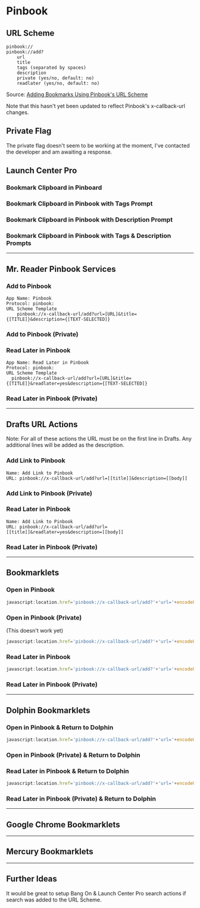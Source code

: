 # Pinbook

## URL Scheme

    pinbook://
    pinbook://add?
        url
        title
        tags (separated by spaces)
        description
        private (yes/no, default: no)
        readlater (yes/no, default: no)

Source: [Adding Bookmarks Using Pinbook's URL Scheme](http://help.albinadevelopment.com/kb/pinbook/adding-bookmarks-using-pinbooks-url-scheme)

Note that this hasn't yet been updated to reflect Pinbook's x-callback-url changes. 

## Private Flag

The private flag doesn't seem to be working at the moment, I've contacted the developer and am awaiting a response. 

## Launch Center Pro

### Bookmark Clipboard in Pinboard



### Bookmark Clipboard in Pinbook with Tags Prompt



### Bookmark Clipboard in Pinbook with Description Prompt



### Bookmark Clipboard in Pinbook with Tags & Description Prompts



---

## Mr. Reader Pinbook Services

### Add to Pinbook

    App Name: Pinbook
    Protocol: pinbook:
    URL Scheme Template
        pinbook://x-callback-url/add?url=[URL]&title={[TITLE]}&description={[TEXT-SELECTED]}

### Add to Pinbook (Private)



### Read Later in Pinbook

    App Name: Read Later in Pinbook
    Protocol: pinbook:
    URL Scheme Template
      pinbook://x-callback-url/add?url=[URL]&title={[TITLE]}&readlater=yes&description={[TEXT-SELECTED]}

### Read Later in Pinbook (Private)



---

## Drafts URL Actions

Note: For all of these actions the URL must be on the first line in Drafts. Any additional lines will be added as the description.

### Add Link to Pinbook

    Name: Add Link to Pinbook
    URL: pinbook://x-callback-url/add?url=[[title]]&description=[[body]]

### Add Link to Pinbook (Private)



### Read Later in Pinbook

    Name: Add Link to Pinbook
    URL: pinbook://x-callback-url/add?url=[[title]]&readlater=yes&description=[[body]]

### Read Later in Pinbook (Private)

---

## Bookmarklets

### Open in Pinbook

```javascript
javascript:location.href='pinbook://x-callback-url/add?'+'url='+encodeURIComponent(location.href)+'&title='+encodeURIComponent(document.title)+'&description='+encodeURIComponent(window.getSelection());
```

### Open in Pinbook (Private)

(This doesn't work yet)

```javascript
javascript:location.href='pinbook://x-callback-url/add?'+'url='+encodeURIComponent(location.href)+'&title='+encodeURIComponent(document.title)+'&private=yes'+'&description='+encodeURIComponent(window.getSelection());
```

### Read Later in Pinbook

```javascript
javascript:location.href='pinbook://x-callback-url/add?'+'url='+encodeURIComponent(location.href)+'&title='+encodeURIComponent(document.title)+'&readlater=yes'+'&description='+encodeURIComponent(window.getSelection());
```

### Read Later in Pinbook (Private)



---

## Dolphin Bookmarklets

### Open in Pinbook & Return to Dolphin

```javascript
javascript:location.href='pinbook://x-callback-url/add?'+'url='+encodeURIComponent(location.href)+'&title='+encodeURIComponent(document.title)+'&description='+encodeURIComponent(window.getSelection())+'&x-success=dolphin://';
```

### Open in Pinbook (Private) & Return to Dolphin



### Read Later in Pinbook & Return to Dolphin

```javascript
javascript:location.href='pinbook://x-callback-url/add?'+'url='+encodeURIComponent(location.href)+'&title='+encodeURIComponent(document.title)+'&readlater=yes'+'&description='+encodeURIComponent(window.getSelection())+'&x-success=dolphin://';
```

### Read Later in Pinbook (Private) & Return to Dolphin

---

## Google Chrome Bookmarklets

---

## Mercury Bookmarklets

---

## Further Ideas

It would be great to setup Bang On & Launch Center Pro search actions if search was added to the URL Scheme.